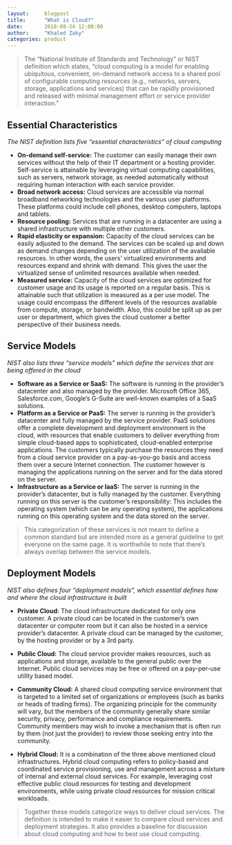 ```yaml
---
layout:     blogpost
title:      "What is Cloud?"
date:       2018-08-24 12:00:00
author:     "Khaled Zaky"
categories: product
---
```


>The “National Institute of Standards and Technology” or NIST definition which states, “cloud computing is a model for enabling ubiquitous, convenient, on-demand network access to a shared pool of configurable computing resources (e.g., networks, servers, storage, applications and services) that can be rapidly provisioned and released with minimal management effort or service provider interaction.”

## Essential Characteristics
*The NIST definition lists five “essential characteristics” of cloud computing*
- **On-demand self-service:** The customer can easily manage their own services without the help of their IT department or a hosting provider. Self-service is attainable by leveraging virtual computing capabilities, such as servers, network storage, as needed automatically without requiring human interaction with each service provider.
- **Broad network access:** Cloud services are accessible via normal broadband networking technologies and the various user platforms. These platforms could include cell phones, desktop computers, laptops and tablets.
- **Resource pooling:** Services that are running in a datacenter are using a shared infrastructure with multiple other customers.
- **Rapid elasticity or expansion:** Capacity of the cloud services can be easily adjusted to the demand. The services can be scaled up and down as demand changes depending on the user utilization of the available resources. In other words, the users’ virtualized environments and resources expand and shrink with demand. This gives the user the virtualized sense of unlimited resources available when needed.
- **Measured service:** Capacity of the cloud services are optimized for customer usage and its usage is reported on a regular basis. This is attainable such that utilization is measured as a per use model. The usage could encompass the different levels of the resources available from compute, storage, or bandwidth. Also, this could be split up as per user or department, which gives the cloud customer a better perspective of their business needs.

## Service Models
*NIST also lists three “service models” which define the services that are being offered in the cloud*
- **Software as a Service or SaaS:** The software is running in the provider’s datacenter and also managed by the provider. Microsoft Office 365, Salesforce.com, Google’s G-Suite are well-known examples of a SaaS solutions.
- **Platform as a Service or PaaS:** The server is running in the provider’s datacenter and fully managed by the service provider. PaaS solutions offer a complete development and deployment environment in the cloud, with resources that enable customers to deliver everything from simple cloud-based apps to sophisticated, cloud-enabled enterprise applications. The customers typically purchase the resources they need from a cloud service provider on a pay-as-you-go basis and access them over a secure Internet connection. The customer however is managing the applications running on the server and for the data stored on the server.
- **Infrastructure as a Service or IaaS:** The server is running in the provider’s datacenter, but is fully managed by the customer. Everything running on this server is the customer’s responsibility: This includes the operating system (which can be any operating system), the applications running on this operating system and the data stored on the server.

>This categorization of these services is not meant to define a common standard but are intended more as a general guideline to get everyone on the same page. It is worthwhile to note that there’s always overlap between the service models.

## Deployment Models

*NIST also defines four “deployment models”, which essential defines how and where the cloud infrastructure is built*

- **Private Cloud:** The cloud infrastructure dedicated for only one customer. A private cloud can be located in the customer’s own datacenter or computer room but it can also be hosted in a service provider’s datacenter. A private cloud can be managed by the customer, by the hosting provider or by a 3rd party.

- **Public Cloud:** The cloud service provider makes resources, such as applications and storage, available to the general public over the Internet. Public cloud services may be free or offered on a pay-per-use utility based model.

- **Community Cloud:** A shared cloud computing service environment that is targeted to a limited set of organizations or employees (such as banks or heads of trading firms). The organizing principle for the community will vary, but the members of the community generally share similar security, privacy, performance and compliance requirements. Community members may wish to invoke a mechanism that is often run by them (not just the provider) to review those seeking entry into the community.

- **Hybrid Cloud:** It is a combination of the three above mentioned cloud infrastructures. Hybrid cloud computing refers to policy-based and coordinated service provisioning, use and management across a mixture of internal and external cloud services. For example, leveraging cost effective public cloud resources for testing and development environments, while using private cloud resources for mission critical workloads.



>Together these models categorize ways to deliver cloud services. The definition is intended to make it easier to compare cloud services and deployment strategies. It also provides a baseline for discussion about cloud computing and how to best use cloud computing.